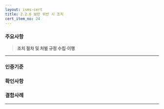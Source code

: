 ```yaml
---
layout: isms-cert
title: 2.2.6 보안 위반 시 조치
cert_item_no: 24
---
```



### 주요사항  
> **조치 절차 및 처벌 규정 수립‧이행**

---  

### 인증기준


### 확인사항


### 결함사례


---

